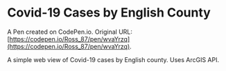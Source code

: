 # Covid-19 Cases by English County

A Pen created on CodePen.io. Original URL: [https://codepen.io/Ross_87/pen/wvaYrzq](https://codepen.io/Ross_87/pen/wvaYrzq).

A simple web view of Covid-19 cases by English county. Uses ArcGIS API.
